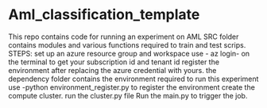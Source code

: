 # Aml_classification_template

This repo contains code for running an experiment on AML
SRC folder contains modules and various functions required to train and test scrips.
STEPS:
set up an azure resource group and workspace
use - az login- on the terminal to get your subscription id and tenant id
register the environment after replacing the azure credential with yours.
the dependency folder contains the environment required to run this experiment
use -python environment_register.py to register the environment
create the compute cluster. run the cluster.py file
Run the main.py to trigger the job.
